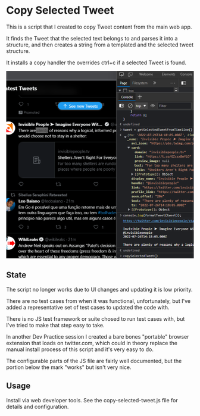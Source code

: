 # Copy Selected Tweet

This is a script that I created to copy Tweet content from the main web app.

It finds the Tweet that the selected text belongs to and parses it into a structure,
and then creates a string from a templated and the selected tweet structure.

It installs a copy handler the overrides ctrl+c if a selected Tweet is found.

![Screenshot](screenshot.png?raw=true "Screenshot")

## State

The script no longer works due to UI changes and updating it is low priority.

There are no test cases from when it was functional, unfortunately, but I've added a representative set of test cases to updated the code with.

There is no JS test framework or suite chosed to run test cases with, but I've tried to make that step easy to take.

In another Dev Practice session I created a bare bones "portable" browser extension that loads on twitter.com, which could in theory replace
the manual install process of this script and it's very easy to do.

The configurable parts of the JS file are fairly well documented, but the portion below the mark "works" but isn't very nice.

## Usage

Install via web developer tools. See the copy-selected-tweet.js file for details and configuration.
